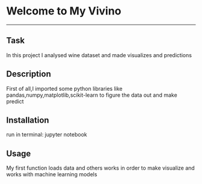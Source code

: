 # Welcome to My Vivino
***

## Task
In this project I analysed wine dataset and made visualizes and predictions

## Description
First of all,I imported some python libraries like pandas,numpy,matplotlib,scikit-learn to figure the data out and make predict

## Installation
run in terminal: jupyter notebook
## Usage
My first function loads data and others works in order to make visualize and works with machine learning models
